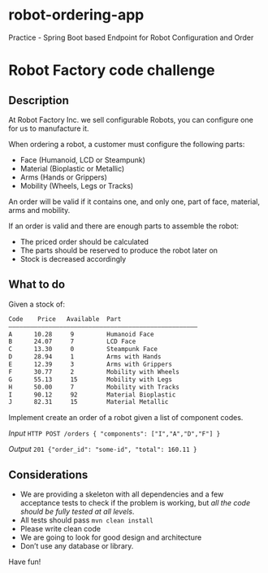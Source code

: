 # robot-ordering-app
Practice - Spring Boot based Endpoint for Robot Configuration and Order

# Robot Factory code challenge

## Description

At Robot Factory Inc. we sell configurable Robots, you can configure one for us to manufacture it.

When ordering a robot, a customer must configure the following parts:
- Face (Humanoid, LCD or Steampunk)
- Material (Bioplastic or Metallic)
- Arms (Hands or Grippers)
- Mobility (Wheels, Legs or Tracks)

An order will be valid if it contains one, and only one, part of face, material, arms and mobility.

If an order is valid and there are enough parts to assemble the robot:
- The priced order should be calculated
- The parts should be reserved to produce the robot later on
- Stock is decreased accordingly

## What to do

Given a stock of:
```bash
Code    Price   Available  Part  						
————————————————————————————————————————————————————
A      10.28     9	       Humanoid Face  
B      24.07     7	       LCD Face
C      13.30     0	       Steampunk Face
D      28.94     1	       Arms with Hands
E      12.39     3	       Arms with Grippers
F      30.77     2	       Mobility with Wheels
G      55.13     15	       Mobility with Legs
H      50.00     7	       Mobility with Tracks
I      90.12	 92	       Material Bioplastic
J      82.31	 15	       Material Metallic
```

Implement create an order of a robot given a list of component codes.

*Input*
`HTTP POST /orders { "components": ["I","A","D","F"] }`

*Output*
`201 {"order_id": "some-id", "total": 160.11 }`

## Considerations
- We are providing a skeleton with all dependencies and a few acceptance tests to check if the problem is
  working, but *all the code should be fully tested at all levels*.
- All tests should pass `mvn clean install`
- Please write clean code
- We are going to look for good design and architecture
- Don’t use any database or library.

Have fun!
